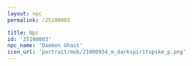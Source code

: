 ```yaml
---
layout: npc
permalink: /25100003

title: Npc
id: '25100003'
npc_name: 'Daemon Ghast'
icon_url: 'portrait/mob/21000934_m_darkspiritspike_p.png'
---
```

